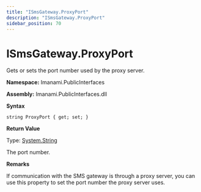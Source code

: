 ```yaml
---
title: "ISmsGateway.ProxyPort"
description: "ISmsGateway.ProxyPort"
sidebar_position: 70
---
```


# ISmsGateway.ProxyPort

Gets or sets the port number used by the proxy server.

**Namespace:** Imanami.PublicInterfaces

**Assembly:** Imanami.PublicInterfaces.dll

**Syntax**

```
string ProxyPort { get; set; }
```

**Return Value**

Type: [System.String](http://msdn.microsoft.com/en-us/library/system.string.aspx)

The port number.

**Remarks**

If communication with the SMS gateway is through a proxy server, you can use this property to set
the port number the proxy server uses.
